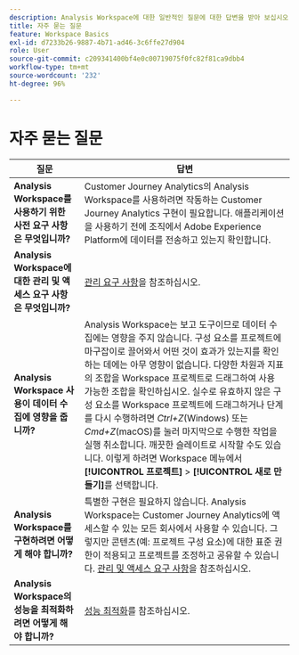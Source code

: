 ```yaml
---
description: Analysis Workspace에 대한 일반적인 질문에 대한 답변을 받아 보십시오.
title: 자주 묻는 질문
feature: Workspace Basics
exl-id: d7233b26-9887-4b71-ad46-3c6ffe27d904
role: User
source-git-commit: c209341400bf4e0c00719075f0fc82f81ca9dbb4
workflow-type: tm+mt
source-wordcount: '232'
ht-degree: 96%

---
```


# 자주 묻는 질문

| 질문 | 답변 |
|--- |--- |
| **Analysis Workspace를 사용하기 위한 사전 요구 사항은 무엇입니까?** | Customer Journey Analytics의 Analysis Workspace를 사용하려면 작동하는 Customer Journey Analytics 구현이 필요합니다. 애플리케이션을 사용하기 전에 조직에서 Adobe Experience Platform에 데이터를 전송하고 있는지 확인합니다. |
| **Analysis Workspace에 대한 관리 및 액세스 요구 사항은 무엇입니까?** | [관리 요구 사항](/help/analysis-workspace/workspace-faq/frequently-asked-questions-analysis-workspace.md)을 참조하십시오. |
| **Analysis Workspace 사용이 데이터 수집에 영향을 줍니까?** | Analysis Workspace는 보고 도구이므로 데이터 수집에는 영향을 주지 않습니다. 구성 요소를 프로젝트에 마구잡이로 끌어와서 어떤 것이 효과가 있는지를 확인하는 데에는 아무 영향이 없습니다. 다양한 차원과 지표의 조합을 Workspace 프로젝트로 드래그하여 사용 가능한 조합을 확인하십시오. 실수로 유효하지 않은 구성 요소를 Workspace 프로젝트에 드래그하거나 단계를 다시 수행하려면 *Ctrl+Z*(Windows) 또는 *Cmd+Z*(macOS)를 눌러 마지막으로 수행한 작업을 실행 취소합니다. 깨끗한 슬레이트로 시작할 수도 있습니다. 이렇게 하려면 Workspace 메뉴에서 **[!UICONTROL 프로젝트]** > **[!UICONTROL 새로 만들기]**&#x200B;를 선택합니다. |
| **Analysis Workspace를 구현하려면 어떻게 해야 합니까?** | 특별한 구현은 필요하지 않습니다. Analysis Workspace는 Customer Journey Analytics에 액세스할 수 있는 모든 회사에서 사용할 수 있습니다. 그렇지만 콘텐츠(예: 프로젝트 구성 요소)에 대한 표준 권한이 적용되고 프로젝트를 조정하고 공유할 수 있습니다. [관리 및 액세스 요구 사항](/help/analysis-workspace/workspace-faq/frequently-asked-questions-analysis-workspace.md)을 참조하십시오. |
| **Analysis Workspace의 성능을 최적화하려면 어떻게 해야 합니까?** | [성능 최적화](/help/technotes/optimizing-performance.md)를 참조하십시오. |
